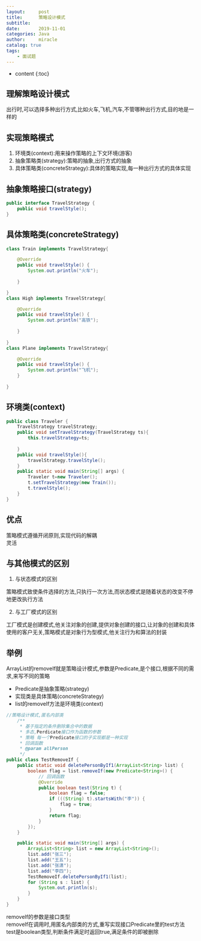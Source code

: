 ```yaml
---
layout:     post
title:      策略设计模式
subtitle:   
date:       2019-11-01
categories: Java
author:     miracle
catalog: true
tags:
    - 面试题
---
```


* content
{:toc}


## 理解策略设计模式

出行时,可以选择多种出行方式,比如火车,飞机,汽车,不管哪种出行方式,目的地是一样的

## 实现策略模式

1. 环境类(context):用来操作策略的上下文环境(游客)
2. 抽象策略类(strategy):策略的抽象,出行方式的抽象
3. 具体策略类(concreteStrategy):具体的策略实现,每一种出行方式的具体实现

## 抽象策略接口(strategy)


```java
public interface TravelStrategy {
	public void travelStyle();
}
```

## 具体策略类(concreteStrategy)

```java
class Train implements TravelStrategy{

	@Override
	public void travelStyle() {
		System.out.println("火车");
		
	}

}
class High implements TravelStrategy{

	@Override
	public void travelStyle() {
		System.out.println("高铁");
		
	}
	
}
class Plane implements TravelStrategy{

	@Override
	public void travelStyle() {
		System.out.println("飞机");
	}
	
}
```

## 环境类(context)

```java
public class Traveler {
	TravelStrategy travelStrategy;
	public void setTravelStrategy(TravelStrategy ts){
		this.travelStrategy=ts;
		
	}
	public void travelStyle(){
		travelStrategy.travelStyle();
	}
	public static void main(String[] args) {
		Traveler t=new Traveler();
		t.setTravelStrategy(new Train());
		t.travelStyle();
	}
}
```

## 优点

策略模式遵循开闭原则,实现代码的解耦  
灵活

## 与其他模式的区别

1. 与状态模式的区别

策略模式致使条件选择的方法,只执行一次方法,而状态模式是随着状态的改变不停地更改执行方法

2. 与工厂模式的区别

工厂模式是创建模式,他关注对象的创建,提供对象创建的接口,让对象的创建和具体使用的客户无关,策略模式是对象行为型模式,他关注行为和算法的封装

## 举例

ArrayList的removeIf就是策略设计模式,参数是Predicate,是个接口,根据不同的需求,来写不同的策略  
* Predicate是抽象策略(strategy)  
* 实现类是具体策略(concreteStrategy)  
* list的removeIf方法是环境类(context)

```java
//策略设计模式,匿名内部类
	/**
	 * 基于指定的条件删除集合中的数据
	 * 多态,Perdicate接口作为函数的参数
	 * 策略 每一个Predicate接口的子实现都是一种实现
	 * 回调函数  
	 * @param allPerson
	 */
public class TestRemoveIf {
	public static void deletePersonByIf1(ArrayList<String> list) {
		boolean flag = list.removeIf(new Predicate<String>() {
			// 回调函数
			@Override
			public boolean test(String t) {
				boolean flag = false;
				if (((String) t).startsWith("李")) {
					flag = true;
				}
				return flag;
			}
		});
	}

	public static void main(String[] args) {
		ArrayList<String> list = new ArrayList<String>();
		list.add("张三");
		list.add("王五");
		list.add("张潇");
		list.add("李四");
		TestRemoveIf.deletePersonByIf1(list);
		for (String s : list) {
			System.out.println(s);
		}
	}
}
```
removeIf的参数是接口类型  
removeIf在调用时,用匿名内部类的方式,重写实现接口Predicate里的test方法  
test是boolean类型,判断条件满足时返回true,满足条件的即被删除  